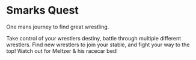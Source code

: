﻿# Smarks Quest
One mans journey to find great wrestling.

Take control of your wrestlers destiny, battle through multiple different wrestlers.
Find new wrestlers to join your stable, and fight your way to the top!
Watch out for Meltzer & his racecar bed!
